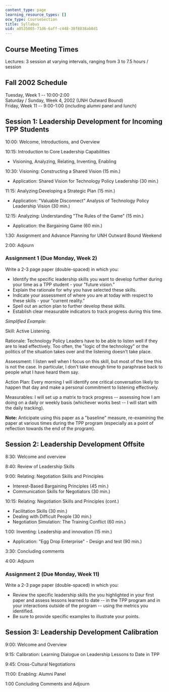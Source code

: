 ```yaml
---
content_type: page
learning_resource_types: []
ocw_type: CourseSection
title: Syllabus
uid: a0535005-71d6-6aff-c448-38f8838ab8d1
---
```


Course Meeting Times
--------------------

Lectures: 3 session at varying intervals, ranging from 3 to 7.5 hours / session

Fall 2002 Schedule
------------------

Tuesday, Week 1 -- 10:00-2:00  
Saturday / Sunday, Week 4, 2002 (UNH Outward Bound)  
Friday, Week 11 -- 9:00-1:00 (including alumni panel and lunch)

Session 1: Leadership Development for Incoming TPP Students
-----------------------------------------------------------

10:00: Welcome, Introductions, and Overview

10:15: Introduction to Core Leadership Capabilities

*   Visioning, Analyzing, Relating, Inventing, Enabling

10:30: Visioning: Constructing a Shared Vision (15 min.)

*   Application: Shared Vision for Technology Policy Leadership (30 min.)

11:15: Analyzing:Developing a Strategic Plan (15 min.)

*   Application: "Valuable Disconnect" Analysis of Technology Policy Leadership Vision (30 min.)

12:15: Analyzing: Understanding "The Rules of the Game" (15 min.)

*   Application: the Bargaining Game (60 min.)

1:30: Assignment and Advance Planning for UNH Outward Bound Weekend

2:00: Adjourn

### Assignment 1 (Due Monday, Week 2)

Write a 2-3 page paper (double-spaced) in which you:

*   Identify the specific leadership skills you want to develop further during your time as a TPP student - your "future vision."
*   Explain the rationale for why you have selected these skills.
*   Indicate your assessment of where you are at today with respect to these skills - your "current reality."
*   Spell out an action plan to further develop these skills.
*   Establish clear measurable indicators to track progress during this time.

_Simplified Example:_

Skill: Active Listening.

Rationale: Technology Policy Leaders have to be able to listen well if they are to lead effectively. Too often, the "logic of the technology" or the politics of the situation takes over and the listening doesn't take place.

Assessment: I listen well when I focus on this skill, but most of the time this is not the case. In particular, I don't take enough time to paraphrase back to people what I have heard them say.

Action Plan: Every morning I will identify one critical conversation likely to happen that day and make a personal commitment to listening effectively.

Measurables: I will set up a matrix to track progress -- assessing how I am doing on a daily or weekly basis (whichever works best -- I will start with the daily tracking).

**Note:** Anticipate using this paper as a "baseline" measure, re-examining the paper at various times during the TPP program (especially as a point of reflection towards the end of the program).

Session 2: Leadership Development Offsite
-----------------------------------------

8:30: Welcome and overview

8:40: Review of Leadership Skills

9:00: Relating: Negotiation Skills and Principles

*   Interest-Based Bargaining Principles (45 min.)
*   Communication Skills for Negotiators (30 min.)

10:15: Relating: Negotiation Skills and Principles (cont.)

*   Facilitation Skills (30 min.)
*   Dealing with Difficult People (30 min.)
*   Negotiation Simulation: The Training Conflict (60 min.)

1:00: Inventing: Leadership and innovation (15 min.)

*   Application: "Egg Drop Enterprise" - Design and test (90 min.)

3:30: Concluding comments

4:00: Adjourn

### Assignment 2 (Due Monday, Week 11)

Write a 2-3 page paper (double-spaced) in which you:

*   Review the specific leadership skills the you highlighted in your first paper and assess lessons learned to date -- in the TPP program and in your interactions outside of the program -- using the metrics you identified.
*   Be sure to provide specific examples to illustrate your points.

Session 3: Leadership Development Calibration
---------------------------------------------

9:00: Welcome and Overview

9:15: Calibration: Learning Dialogue on Leadership Lessons to Date in TPP

9:45: Cross-Cultural Negotiations

11:00: Enabling: Alumni Panel

1:00 Concluding Comments and Adjourn